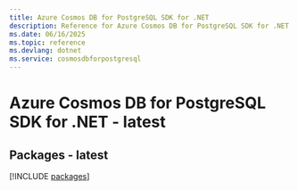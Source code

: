 ```yaml
---
title: Azure Cosmos DB for PostgreSQL SDK for .NET
description: Reference for Azure Cosmos DB for PostgreSQL SDK for .NET
ms.date: 06/16/2025
ms.topic: reference
ms.devlang: dotnet
ms.service: cosmosdbforpostgresql
---
```

# Azure Cosmos DB for PostgreSQL SDK for .NET - latest
## Packages - latest
[!INCLUDE [packages](cosmos-db-for-postgresql-index.md)]